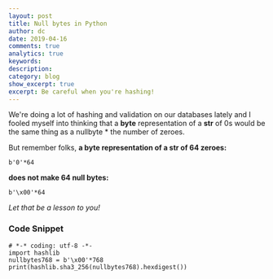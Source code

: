 ```yaml
---
layout: post
title: Null bytes in Python
author: dc
date: 2019-04-16
comments: true
analytics: true
keywords:  
description:
category: blog
show_excerpt: true
excerpt: Be careful when you're hashing!
---
```

We're doing a lot of hashing and validation on our databases lately and I fooled myself into thinking that a **byte** representation of a **str** of 0s would be the same thing as a nullbyte * the number of zeroes.

But remember folks, **a byte representation of a str of 64 zeroes:**
```
b'0'*64
```
**does not make 64 null bytes:**
```
b'\x00'*64
```
*Let that be a lesson to you!*

### Code Snippet
```
# *-* coding: utf-8 -*-
import hashlib
nullbytes768 = b'\x00'*768
print(hashlib.sha3_256(nullbytes768).hexdigest())
```
